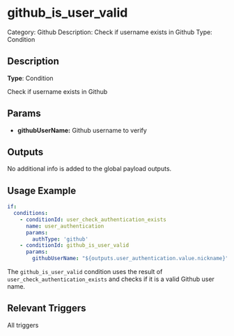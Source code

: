# github_is_user_valid

Category: Github
Description: Check if username exists in Github
Type: Condition

## Description

**Type**: Condition

Check if username exists in Github

## Params

- **githubUserName:** Github username to verify

## Outputs

No additional info is added to the global payload outputs.

## Usage Example

```yaml
if: 
  conditions:
    - conditionId: user_check_authentication_exists
      name: user_authentication
      params: 
        authType: 'github'
    - conditionId: github_is_user_valid
      params:
        githubUserName: "${outputs.user_authentication.value.nickname}"
```

The `github_is_user_valid` condition uses the result of `user_check_authentication_exists` and checks if it is a valid Github user name.

## Relevant Triggers

All triggers